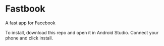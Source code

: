 # Fastbook
A fast app for Facebook

To install, download this repo and open it in Android Studio. Connect your phone and click install.
